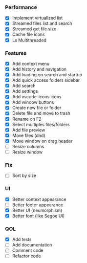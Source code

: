 ### Performance
- [x] Implement virtualized list
- [x] Streamed files list and search
- [x] Streamed get file size
- [x] Cache file icons
- [x] Ls Multithreaded

### Features
- [x] Add context menu
- [x] Add history and navigation
- [x] Add loading on search and startup
- [x] Add quick access folders sidebar
- [x] Add search
- [x] Add settings
- [x] Add vscode-icons icons
- [x] Add window buttons
- [x] Create new file or folder
- [x] Delete file and move to trash
- [x] Rename on F2
- [x] Select multiples files/folders
- [x] Add file preview
- [x] Move files (dnd)
- [x] Move window on drag header
- [ ] Resize columns
- [ ] Resize window

### Fix
- [ ] Sort by size

### UI
- [x] Better context appearance
- [ ] Better footer appearance
- [x] Better UI (neumorphism)
- [x] Better font (like Segoe UI)

### QOL
- [x] Add tests
- [ ] Add documentation
- [ ] Comment code
- [ ] Refactor code